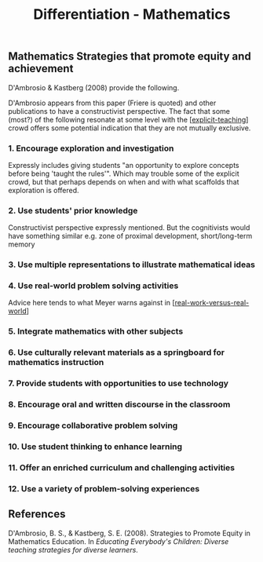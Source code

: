 ﻿---
backlinks:
- title: Technologies for teaching mathematics
  url: /memex/sense/Teaching/Mathematics/technologies-for-teaching-mathematics.html
title: Differentiation - Mathematics
---
## Mathematics Strategies that promote equity and achievement 

D'Ambrosio & Kastberg (2008) provide the following.

D'Ambrosio appears from this paper (Friere is quoted) and other publications to have a constructivist perspective. The fact that some (most?) of the following resonate at some level with the [[explicit-teaching]] crowd offers some potential indication that they are not mutually exclusive.

### 1. Encourage exploration and investigation

Expressly includes giving students "an opportunity to explore concepts before being 'taught the rules'". Which may trouble some of the explicit crowd, but that perhaps depends on when and with what scaffolds that exploration is offered.

### 2. Use students' prior knowledge

Constructivist perspective expressly mentioned. But the cognitivists would have something similar e.g. zone of proximal development, short/long-term memory

### 3. Use multiple representations to illustrate mathematical ideas

### 4. Use real-world problem solving activities

Advice here tends to what Meyer warns against in [[real-work-versus-real-world]]

### 5. Integrate mathematics with other subjects

### 6. Use culturally relevant materials as a springboard for mathematics instruction

### 7. Provide students with opportunities to use technology

### 8. Encourage oral and written discourse in the classroom

### 9. Encourage collaborative problem solving

### 10. Use student thinking to enhance learning

### 11. Offer an enriched curriculum and challenging activities
 
### 12. Use a variety of problem-solving experiences

## References

D'Ambrosio, B. S., & Kastberg, S. E. (2008). Strategies to Promote Equity in Mathematics Education. In *Educating Everybody's Children: Diverse teaching strategies for diverse learners*.


[//begin]: # "Autogenerated link references for markdown compatibility"
[explicit-teaching]: explicit-teaching "Explicit teaching"
[real-work-versus-real-world]: real-work-versus-real-world "Real work versus Real world"
[//end]: # "Autogenerated link references"